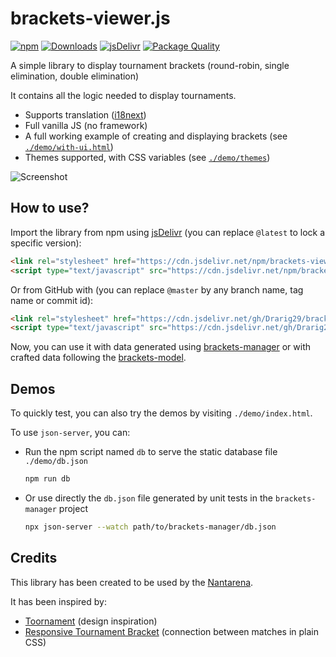 # brackets-viewer.js

[![npm](https://img.shields.io/npm/v/brackets-viewer.svg)](https://www.npmjs.com/package/brackets-viewer)
[![Downloads](https://img.shields.io/npm/dt/brackets-viewer.svg)](https://www.npmjs.com/package/brackets-viewer)
[![jsDelivr](https://data.jsdelivr.com/v1/package/npm/brackets-viewer/badge?style=rounded)](https://www.jsdelivr.com/package/npm/brackets-viewer)
[![Package Quality](https://packagequality.com/shield/brackets-viewer.svg)](https://packagequality.com/#?package=brackets-viewer)

A simple library to display tournament brackets (round-robin, single elimination, double elimination)

It contains all the logic needed to display tournaments.

- Supports translation ([i18next](https://www.i18next.com/))
- Full vanilla JS (no framework)
- A full working example of creating and displaying brackets (see [`./demo/with-ui.html`](demo/with-ui.html))
- Themes supported, with CSS variables (see [`./demo/themes`](/demo/themes))

![Screenshot](screenshot.png)

## How to use?

Import the library from npm using [jsDelivr](https://www.jsdelivr.com/) (you can replace `@latest` to lock a specific version):

```html
<link rel="stylesheet" href="https://cdn.jsdelivr.net/npm/brackets-viewer@latest/dist/brackets-viewer.min.css" />
<script type="text/javascript" src="https://cdn.jsdelivr.net/npm/brackets-viewer@latest/dist/brackets-viewer.min.js"></script>
```

Or from GitHub with (you can replace `@master` by any branch name, tag name or commit id):

```html
<link rel="stylesheet" href="https://cdn.jsdelivr.net/gh/Drarig29/brackets-viewer.js@master/dist/brackets-viewer.min.css" />
<script type="text/javascript" src="https://cdn.jsdelivr.net/gh/Drarig29/brackets-viewer.js@master/dist/brackets-viewer.min.js"></script>
```

Now, you can use it with data generated using [brackets-manager](https://github.com/Drarig29/brackets-manager.js) or with crafted data following the [brackets-model](https://github.com/Drarig29/brackets-model).

## Demos

To quickly test, you can also try the demos by visiting `./demo/index.html`.

To use `json-server`, you can:

- Run the npm script named `db` to serve the static database file `./demo/db.json`

  ```bash
  npm run db
  ```

- Or use directly the `db.json` file generated by unit tests in the `brackets-manager` project

  ```bash
  npx json-server --watch path/to/brackets-manager/db.json
  ```

## Credits

This library has been created to be used by the [Nantarena](https://nantarena.net/).

It has been inspired by:

- [Toornament](https://www.toornament.com/en_US/) (design inspiration)
- [Responsive Tournament Bracket](https://codepen.io/jimmyhayek/full/yJkdEB) (connection between matches in plain CSS)

